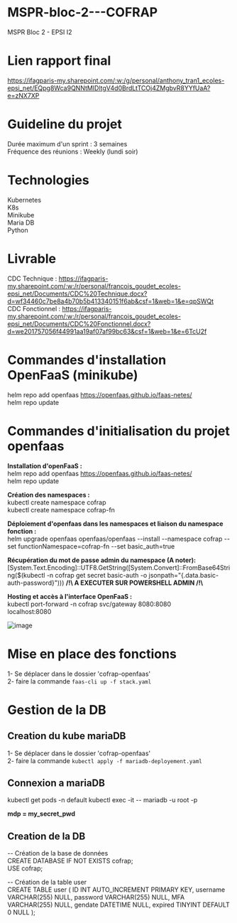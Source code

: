 # MSPR-bloc-2---COFRAP
MSPR Bloc 2 - EPSI I2

# Lien rapport final
https://ifagparis-my.sharepoint.com/:w:/g/personal/anthony_tran1_ecoles-epsi_net/EQpg8Wca9QNNtMIDltgV4d0BrdLtTCOj4ZMgbvR8YYfUaA?e=zNX7XP

# Guideline du projet
Durée maximum d'un sprint : 3 semaines<br>
Fréquence des réunions : Weekly (lundi soir)


# Technologies
Kubernetes<br>
K8s<br>
Minikube<br>
Maria DB<br>
Python

# Livrable
CDC Technique : https://ifagparis-my.sharepoint.com/:w:/r/personal/francois_goudet_ecoles-epsi_net/Documents/CDC%20Technique.docx?d=wf34460c7be8a4b70b5b413340151f6ab&csf=1&web=1&e=qpSWQt<br>
CDC Fonctionnel : https://ifagparis-my.sharepoint.com/:w:/r/personal/francois_goudet_ecoles-epsi_net/Documents/CDC%20Fonctionnel.docx?d=we201757056f44991aa19af07af99bc63&csf=1&web=1&e=6TcU2f


# Commandes d'installation OpenFaaS (minikube)

helm repo add openfaas https://openfaas.github.io/faas-netes/ <br>
helm repo update

# Commandes d'initialisation du projet openfaas

<b>Installation d'openFaaS : </b>  <br>
helm repo add openfaas https://openfaas.github.io/faas-netes/  <br>
helm repo update  <br>

<b>Création des namespaces : </b>  <br>
kubectl create namespace cofrap  <br>
kubectl create namespace cofrap-fn<br>

<b>Déploiement d'openfaas dans les namespaces et liaison du namespace fonction :</b> <br>
helm upgrade openfaas openfaas/openfaas --install --namespace cofrap --set functionNamespace=cofrap-fn --set basic_auth=true <br>

<b>Récupération du mot de passe admin du namespace (A noter): </b><br>
[System.Text.Encoding]::UTF8.GetString([System.Convert]::FromBase64String($(kubectl -n cofrap get secret basic-auth -o jsonpath="{.data.basic-auth-password}")))         <b>/!\ A EXECUTER SUR POWERSHELL ADMIN /!\ </b><br>

<b>Hosting et accès à l'interface OpenFaaS : </b> <br>
kubectl port-forward -n cofrap svc/gateway 8080:8080  <br>
localhost:8080  <br>

![image](https://github.com/user-attachments/assets/2139bc47-c47c-4fba-a3e0-eef12ffa2a1c)

# Mise en place des fonctions

1- Se déplacer dans le dossier 'cofrap-openfaas' <br>
2- faire la commande `faas-cli up -f stack.yaml`<br>

# Gestion de la DB

## Creation du kube mariaDB
1- Se déplacer dans le dossier 'cofrap-openfaas' <br>
2- faire la commande `kubectl apply -f mariadb-deployement.yaml`<br>

## Connexion a mariaDB

kubectl get pods -n default
kubectl exec -it <nom-du-pod> -- mariadb -u root -p

<b>mdp = my_secret_pwd</b>

## Creation de la DB

-- Création de la base de données <br>
CREATE DATABASE IF NOT EXISTS cofrap; <br>
USE cofrap;<br>

-- Création de la table user <br>
CREATE TABLE user (
    ID INT AUTO_INCREMENT PRIMARY KEY,
    username VARCHAR(255) NULL,
    password VARCHAR(255) NULL,
    MFA VARCHAR(255) NULL,
    gendate DATETIME NULL,
    expired TINYINT DEFAULT 0 NULL
);
